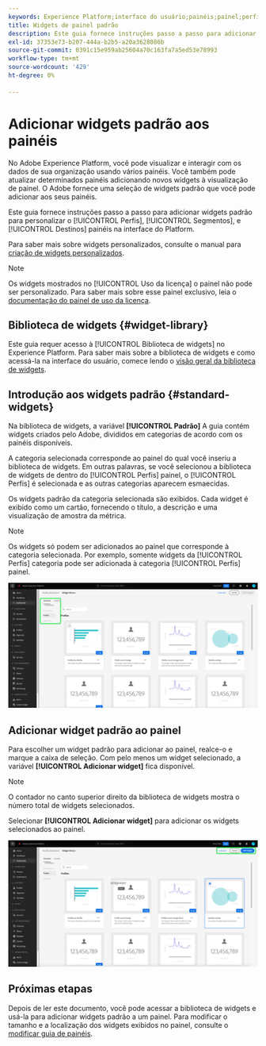 ```yaml
---
keywords: Experience Platform;interface do usuário;painéis;painel;perfis;segmentos;destinos;uso de licença;user interface;dashboards;dashboard;profiles;segments;destinations;license usage
title: Widgets de painel padrão
description: Este guia fornece instruções passo a passo para adicionar widgets padrão aos seus painéis do Adobe Experience Platform.
exl-id: 37353e73-b207-444a-b2b5-a20a3628086b
source-git-commit: 0391c15e959ab25604a70c163fa7a5ed53e78993
workflow-type: tm+mt
source-wordcount: '429'
ht-degree: 0%

---
```


# Adicionar widgets padrão aos painéis

No Adobe Experience Platform, você pode visualizar e interagir com os dados de sua organização usando vários painéis. Você também pode atualizar determinados painéis adicionando novos widgets à visualização de painel. O Adobe fornece uma seleção de widgets padrão que você pode adicionar aos seus painéis.

Este guia fornece instruções passo a passo para adicionar widgets padrão para personalizar o [!UICONTROL Perfis], [!UICONTROL Segmentos], e [!UICONTROL Destinos] painéis na interface do Platform.

Para saber mais sobre widgets personalizados, consulte o manual para [criação de widgets personalizados](custom-widgets.md).

>[!NOTE]
>
>Os widgets mostrados no [!UICONTROL Uso da licença] o painel não pode ser personalizado. Para saber mais sobre esse painel exclusivo, leia o [documentação do painel de uso da licença](../guides/license-usage.md).

## Biblioteca de widgets {#widget-library}

Este guia requer acesso à [!UICONTROL Biblioteca de widgets] no Experience Platform. Para saber mais sobre a biblioteca de widgets e como acessá-la na interface do usuário, comece lendo o [visão geral da biblioteca de widgets](widget-library.md).

## Introdução aos widgets padrão {#standard-widgets}

Na biblioteca de widgets, a variável **[!UICONTROL Padrão]** A guia contém widgets criados pelo Adobe, divididos em categorias de acordo com os painéis disponíveis.

A categoria selecionada corresponde ao painel do qual você inseriu a biblioteca de widgets. Em outras palavras, se você selecionou a biblioteca de widgets de dentro do [!UICONTROL Perfis] painel, o [!UICONTROL Perfis] é selecionada e as outras categorias aparecem esmaecidas.

Os widgets padrão da categoria selecionada são exibidos. Cada widget é exibido como um cartão, fornecendo o título, a descrição e uma visualização de amostra da métrica.

>[!NOTE]
>
>Os widgets só podem ser adicionados ao painel que corresponde à categoria selecionada. Por exemplo, somente widgets da [!UICONTROL Perfis] categoria pode ser adicionada à categoria [!UICONTROL Perfis] painel.

![O espaço de trabalho da biblioteca de widgets com a guia Padrão e as categorias disponíveis destacadas.](../images/customization/standard-widgets.png)

## Adicionar widget padrão ao painel

Para escolher um widget padrão para adicionar ao painel, realce-o e marque a caixa de seleção. Com pelo menos um widget selecionado, a variável **[!UICONTROL Adicionar widget]** fica disponível.

>[!NOTE]
>
>O contador no canto superior direito da biblioteca de widgets mostra o número total de widgets selecionados.

Selecionar **[!UICONTROL Adicionar widget]** para adicionar os widgets selecionados ao painel.

![O espaço de trabalho da biblioteca de widgets com um widget selecionado, Adicionar widget e Cancelar realçados.](../images/customization/add-widget.png)

## Próximas etapas

Depois de ler este documento, você pode acessar a biblioteca de widgets e usá-la para adicionar widgets padrão a um painel. Para modificar o tamanho e a localização dos widgets exibidos no painel, consulte o [modificar guia de painéis](modify.md).
